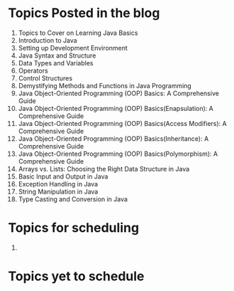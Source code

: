 # Topics Posted in the blog
1. Topics to Cover on Learning Java Basics
2. Introduction to Java
3. Setting up Development Environment
4. Java Syntax and Structure
5. Data Types and Variables
6. Operators
7. Control Structures
8. Demystifying Methods and Functions in Java Programming
9. Java Object-Oriented Programming (OOP) Basics: A Comprehensive Guide
10. Java Object-Oriented Programming (OOP) Basics(Enapsulation): A Comprehensive Guide
11. Java Object-Oriented Programming (OOP) Basics(Access Modifiers): A Comprehensive Guide
12. Java Object-Oriented Programming (OOP) Basics(Inheritance): A Comprehensive Guide
13. Java Object-Oriented Programming (OOP) Basics(Polymorphism): A Comprehensive Guide
14. Arrays vs. Lists: Choosing the Right Data Structure in Java
15. Basic Input and Output in Java
16. Exception Handling in Java
17. String Manipulation in Java
18. Type Casting and Conversion in Java

# Topics for scheduling
1. 

# Topics yet to schedule